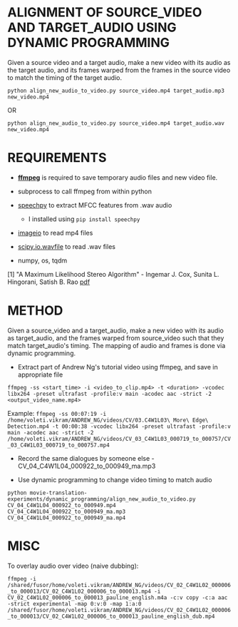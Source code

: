 # ALIGNMENT OF SOURCE_VIDEO AND TARGET_AUDIO USING DYNAMIC PROGRAMMING

Given a source video and a target audio, make a new video with its audio as the target audio, and its frames warped from the frames in the source video to match the timing of the target audio.

```python align_new_audio_to_video.py source_video.mp4 target_audio.mp3 new_video.mp4```

OR

```python align_new_audio_to_video.py source_video.mp4 target_audio.wav new_video.mp4```


# REQUIREMENTS

- [**ffmpeg**](https://www.ffmpeg.org/) is required to save temporary audio files and new video file.

- subprocess to call ffmpeg from within python

- [speechpy](https://github.com/astorfi/speechpy) to extract MFCC features from .wav audio
    - I installed using ```pip install speechpy```

- [imageio](http://imageio.readthedocs.io/en/stable/) to read mp4 files

- [scipy.io.wavfile](https://docs.scipy.org/doc/scipy-0.14.0/reference/io.html#module-scipy.io.wavfile) to read .wav files

- numpy, os, tqdm

[1] "A Maximum Likelihood Stereo Algorithm" - Ingemar J. Cox, Sunita L. Hingorani, Satish B. Rao [pdf](https://pdfs.semanticscholar.org/b232/e3426e0014389ea05132ea8d08789dcc0566.pdf)

# METHOD

Given a source_video and a target_audio, make a new video with its audio as target_audio, and the frames warped from source_video such that they match target_audio's timing. The mapping of audio and frames is done via dynamic programming.

- Extract part of Andrew Ng's tutorial video using ffmpeg, and save in appropriate file

```ffmpeg -ss <start_time> -i <video_to_clip.mp4> -t <duration> -vcodec libx264 -preset ultrafast -profile:v main -acodec aac -strict -2 <output_video_name.mp4>```

Example:
```ffmpeg -ss 00:07:19 -i /home/voleti.vikram/ANDREW_NG/videos/CV/03.C4W1L03\ More\ Edge\ Detection.mp4 -t 00:00:38 -vcodec libx264 -preset ultrafast -profile:v main -acodec aac -strict -2 /home/voleti.vikram/ANDREW_NG/videos/CV_03_C4W1L03_000719_to_000757/CV_03_C4W1L03_000719_to_000757.mp4```

- Record the same dialogues by someone else - CV_04_C4W1L04_000922_to_000949_ma.mp3

- Use dynamic programming to change video timing to match audio

```python movie-translation-experiments/dynamic_programming/align_new_audio_to_video.py CV_04_C4W1L04_000922_to_000949.mp4 CV_04_C4W1L04_000922_to_000949_ma.mp3 CV_04_C4W1L04_000922_to_000949_ma.mp4```

# MISC

To overlay audio over video (naive dubbing):

```ffmpeg -i /shared/fusor/home/voleti.vikram/ANDREW_NG/videos/CV_02_C4W1L02_000006_to_000013/CV_02_C4W1L02_000006_to_000013.mp4 -i CV_02_C4W1L02_000006_to_000013_pauline_english.m4a -c:v copy -c:a aac -strict experimental -map 0:v:0 -map 1:a:0 /shared/fusor/home/voleti.vikram/ANDREW_NG/videos/CV_02_C4W1L02_000006_to_000013/CV_02_C4W1L02_000006_to_000013_pauline_english_dub.mp4```

